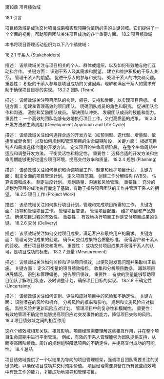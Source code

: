 第18章 项目绩效域

18.1 引言

项目绩效域是成功交付项目成果和实现预期价值所必需的关键领域。它们提供了一个全面的视角，帮助项目团队关注项目成功的各个重要方面。
18.2 项目绩效域

本书将项目管理活动组织为以下八个绩效域：

18.2.1 干系人 (Stakeholders)

描述： 该绩效域关注与项目相关的个人、群体或组织，以及如何有效地与他们互动和合作。
关键方面：
识别干系人及其需求和期望。
建立和维护积极的干系人关系。
管理干系人的期望。
促进干系人的参与和支持。
处理干系人的冲突和问题。
重要性： 积极的干系人参与是项目成功的关键因素。理解和满足干系人的需求有助于确保项目目标的实现。
18.2.2 团队 (Team)

描述： 该绩效域关注项目团队的构建、领导、支持和发展，以实现项目目标。
关键方面：
组建和管理高效的项目团队。
明确团队成员的角色和职责。
促进团队合作和沟通。
激励和奖励团队成员。
解决团队冲突。
发展团队成员的技能和能力。
重要性： 一个高效的团队能够有效地执行项目工作，交付高质量的成果。
18.2.3 开发方法和生命周期 (Development Approach and Life Cycle)

描述： 该绩效域关注如何选择合适的开发方法（如预测型、迭代型、增量型、敏捷型或混合型）以及如何规划和管理项目的生命周期阶段。
关键方面：
根据项目特点和需求选择合适的开发方法。
定义项目的生命周期阶段。
在整个生命周期中适应和调整开发方法。
平衡灵活性和稳定性。
重要性： 选择合适的开发方法和生命周期能够更好地适应项目环境，提高交付效率和质量。
18.2.4 规划 (Planning)

描述： 该绩效域关注如何组织和协调项目工作，制定和维护项目计划。
关键方面：
制定全面的项目管理计划。
定义项目范围。
创建工作分解结构 (WBS)。
估算资源和成本。
制定进度计划。
规划质量、沟通和风险管理。
重要性： 充分的规划为项目的成功执行奠定了基础，有助于指导项目团队的工作并管理干系人的期望。
18.2.5 项目工作 (Project Work)

描述： 该绩效域关注如何执行项目计划，管理和完成项目所需的工作。
关键方面：
指导和管理项目工作。
管理项目变更。
管理项目配置。
维护项目和产品知识。
确保项目过程的有效性。
重要性： 有效地执行项目工作是交付项目成果的关键。
18.2.6 交付 (Delivery)

描述： 该绩效域关注如何交付项目成果，满足客户和最终用户的需求。
关键方面：
管理可交付成果的创建。
确保可交付成果符合质量标准。
获得客户和干系人的验收。
进行项目移交和发布。
重要性： 成功交付项目成果并获得干系人的认可，是项目成功的标志。
18.2.7 测量 (Measurement)

描述： 该绩效域关注如何监控和评估项目绩效，以便及时发现问题并采取纠正措施。
关键方面：
定义可衡量的项目绩效指标。
收集和分析项目数据。
跟踪项目进展情况。
识别和管理偏差。
报告项目绩效。
重要性： 有效的测量能够帮助项目团队了解项目状态，及时调整计划，确保项目目标的实现。
18.2.8 不确定性 (Uncertainty)

描述： 该绩效域关注如何识别、评估和应对项目中的风险和不确定性。
关键方面：
识别潜在的风险和机会。
分析风险的概率和影响。
规划和实施风险应对措施。
监控风险并更新风险应对计划。
管理项目中的复杂性和模糊性。
重要性： 有效地管理不确定性能够提高项目应对突发事件的能力，降低项目失败的风险。
18.3 项目绩效域之间的相互作用

这八个绩效域相互关联、相互影响。项目经理需要理解这些相互作用，并在整个项目生命周期中进行平衡管理。
例如，有效的干系人管理能够为团队提供支持，从而提高团队绩效。周详的规划能够降低项目的不确定性，并提高交付成功的可能性。
18.4 总结

项目绩效域提供了一个以结果为导向的项目管理框架，强调项目团队需要关注的关键领域，以确保项目成功并交付预期价值。
项目经理需要具备在所有这些绩效域中有效工作的能力，才能成功地领导和管理项目。